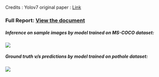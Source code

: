 Credits : Yolov7 original paper : [Link](https://github.com/Rakshith-Ram/YoloV7_implementation_and_Pothole_detection/blob/main/yolov7.pdf)


### Full Report: [View the document](https://github.com/Rakshith-Ram/YoloV7_implementation_and_Pothole_detection/blob/main/Final_report_Rakshith_Ram.pdf)


##### Inference on sample images by model trained on MS-COCO dataset:
![](https://github.com/Rakshith-Ram/YoloV7_implementation_and_Pothole_detection/blob/main/coco.png)

##### Ground truth v/s predictions by model trained on pothole dataset:
![](https://github.com/Rakshith-Ram/YoloV7_implementation_and_Pothole_detection/blob/main/coco.png)
